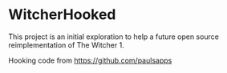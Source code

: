 # WitcherHooked

This project is an initial exploration to help a future open source reimplementation of The Witcher 1.

Hooking code from https://github.com/paulsapps